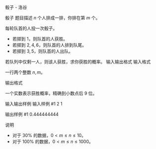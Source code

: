 



骰子 - 洛谷














骰子
题目描述
$n$ 个人排成一排，你排在第 $m$ 个。

每轮队首的人投一次骰子。

- 若掷到 $1$，则队首的人获胜。
- 若掷到 $2,4,6$，则队首的人排到队尾。
- 若掷到 $3,5$，则队首的人出队。

若队列中仅剩一人，则该人获胜，求你获胜的概率。
输入输出格式
输入格式

一行两个整数 $n,m$。

输出格式

一个实数表示获胜概率，精确到小数点后 $9$ 位。

输入输出样例
输入样例 #1
2 1

输出样例 #1
0.444444444

说明
- 对于 $30\%$ 的数据，$0<m\le n\le 10$。
- 对于 $100\%$ 的数据，$0<m\le n\le 1000$。






